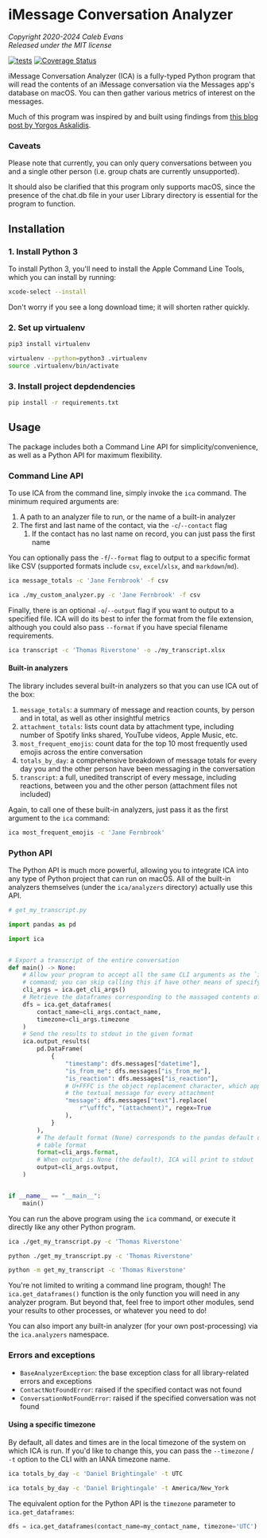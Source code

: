 # iMessage Conversation Analyzer

*Copyright 2020-2024 Caleb Evans*  
*Released under the MIT license*

[![tests](https://github.com/caleb531/imessage-conversation-analyzer/actions/workflows/tests.yml/badge.svg)](https://github.com/caleb531/imessage-conversation-analyzer/actions/workflows/tests.yml)
[![Coverage Status](https://coveralls.io/repos/caleb531/imessage-conversation-analyzer/badge.svg?branch=main)](https://coveralls.io/r/caleb531/imessage-conversation-analyzer?branch=main)

iMessage Conversation Analyzer (ICA) is a fully-typed Python program that will
read the contents of an iMessage conversation via the Messages app's database on
macOS. You can then gather various metrics of interest on the messages.

Much of this program was inspired by and built using findings from [this blog post by Yorgos Askalidis][blog-post].

[blog-post]: https://towardsdatascience.com/heres-how-you-can-access-your-entire-imessage-history-on-your-mac-f8878276c6e9

### Caveats

Please note that currently, you can only query conversations between you and a
single other person (i.e. group chats are currently unsupported).

It should also be clarified that this program only supports macOS, since the
presence of the chat.db file in your user Library directory is essential for the
program to function.

## Installation

### 1. Install Python 3

To install Python 3, you'll need to install the Apple Command Line Tools, which
you can install by running:

```sh
xcode-select --install
```

Don't worry if you see a long download time; it will shorten rather quickly.

### 2. Set up virtualenv

```sh
pip3 install virtualenv
```

```sh
virtualenv --python=python3 .virtualenv
source .virtualenv/bin/activate
```

### 3. Install project depdendencies

```sh
pip install -r requirements.txt
```

## Usage

The package includes both a Command Line API for simplicity/convenience, as well
as a Python API for maximum flexibility.

### Command Line API

To use ICA from the command line, simply invoke the `ica` command. The minimum required arguments are:

1. A path to an analyzer file to run, or the name of a built-in analyzer
2. The first and last name of the contact, via the `-c`/`--contact` flag
   1. If the contact has no last name on record, you can just pass the first
      name

You can optionally pass the `-f`/`--format` flag to output to a specific format
like CSV (supported formats include `csv`, `excel`/`xlsx`, and `markdown`/`md`).

```sh
ica message_totals -c 'Jane Fernbrook' -f csv
```

```sh
ica ./my_custom_analyzer.py -c 'Jane Fernbrook' -f csv
```

Finally, there is an optional `-o`/`--output` flag if you want to output to a
specified file. ICA will do its best to infer the format from the file
extension, although you could also pass `--format` if you have special filename
requirements.

```sh
ica transcript -c 'Thomas Riverstone' -o ./my_transcript.xlsx
```

#### Built-in analyzers

The library includes several built-in analyzers so that you can use ICA out of
the box:

1. `message_totals`: a summary of message and reaction counts, by person and in
   total, as well as other insightful metrics
2. `attachment_totals`: lists count data by attachment type, including
   number of Spotify links shared, YouTube videos, Apple Music, etc.
3. `most_frequent_emojis`: count data for the top 10 most frequently used emojis
   across the entire conversation
4. `totals_by_day`: a comprehensive breakdown of message totals for every day
   you and the other person have been messaging in the conversation
5. `transcript`: a full, unedited transcript of every message, including
   reactions, between you and the other person (attachment files not included)

Again, to call one of these built-in analyzers, just pass it as the first
argument to the `ica` command:

```sh
ica most_frequent_emojis -c 'Jane Fernbrook'
```

### Python API

The Python API is much more powerful, allowing you to integrate ICA into any
type of Python project that can run on macOS. All of the built-in analyzers
themselves (under the `ica/analyzers` directory) actually use this API.

```python
# get_my_transcript.py

import pandas as pd

import ica


# Export a transcript of the entire conversation
def main() -> None:
    # Allow your program to accept all the same CLI arguments as the `ica`
    # command; you can skip calling this if have other means of specifying the contact name and output format
    cli_args = ica.get_cli_args()
    # Retrieve the dataframes corresponding to the massaged contents of the database; dataframes include `message` and `attachment`
    dfs = ica.get_dataframes(
        contact_name=cli_args.contact_name,
        timezone=cli_args.timezone
    )
    # Send the results to stdout in the given format
    ica.output_results(
        pd.DataFrame(
            {
                "timestamp": dfs.messages["datetime"],
                "is_from_me": dfs.messages["is_from_me"],
                "is_reaction": dfs.messages["is_reaction"],
                # U+FFFC is the object replacement character, which appears as
                # the textual message for every attachment
                "message": dfs.messages["text"].replace(
                    r"\ufffc", "(attachment)", regex=True
                ),
            }
        ),
        # The default format (None) corresponds to the pandas default dataframe
        # table format
        format=cli_args.format,
        # When output is None (the default), ICA will print to stdout
        output=cli_args.output,
    )


if __name__ == "__main__":
    main()
```

You can run the above program using the `ica` command, or execute it directly
like any other Python program.

```sh
ica ./get_my_transcript.py -c 'Thomas Riverstone'
```

```sh
python ./get_my_transcript.py -c 'Thomas Riverstone'
```

```sh
python -m get_my_transcript -c 'Thomas Riverstone'
```

You're not limited to writing a command line program, though! The
`ica.get_dataframes()` function is the only function you will need in any
analyzer program. But beyond that, feel free to import other modules, send your
results to other processes, or whatever you need to do!

You can also import any built-in analyzer (for your own post-processing) via the
`ica.analyzers` namespace.

### Errors and exceptions

- `BaseAnalyzerException`: the base exception class for all library-related
  errors and exceptions
- `ContactNotFoundError`: raised if the specified contact was not found
- `ConversationNotFoundError`: raised if the specified conversation was not
  found

#### Using a specific timezone

By default, all dates and times are in the local timezone of the system on which
ICA is run. If you'd like to change this, you can pass the `--timezone` / `-t`
option to the CLI with an IANA timezone name.

```sh
ica totals_by_day -c 'Daniel Brightingale' -t UTC
```

```sh
ica totals_by_day -c 'Daniel Brightingale' -t America/New_York
```

The equivalent option for the Python API is the `timezone` parameter to
`ica.get_dataframes`:

```python
dfs = ica.get_dataframes(contact_name=my_contact_name, timezone='UTC')
```
